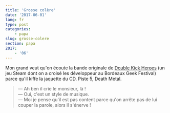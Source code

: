 ```yaml
---
title: 'Grosse colère'
date: '2017-06-01'
lang: fr
type: post
categories:
    - papa
slug: grosse-colere
section: papa
2017:
    - '06'
---
```


Mon grand veut qu'on écoute la bande originale de [Double Kick Heroes](http://www.doublekickheroes.rocks/) (un jeu Steam dont on a croisé les développeur au Bordeaux Geek Festival) parce qu'il kiffe la jaquette du CD. Piste 5, Death Metal.

<!--more-->

> — Ah ben il crie le monsieur, là !  
> — Oui, c'est un style de musique.  
> — Moi je pense qu'il est pas content parce qu'on arrête pas de lui couper la parole, alors il s'énerve !  





